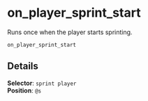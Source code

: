 # on_player_sprint_start

Runs once when the player starts sprinting.

```fix
on_player_sprint_start
```


## Details

**Selector**: `sprint player`<br>
**Position**: `@s`
